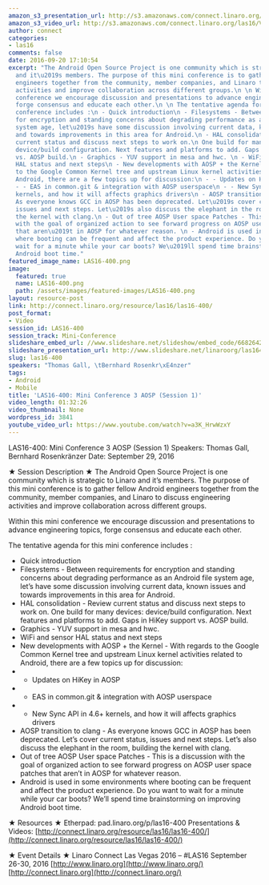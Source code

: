 ```yaml
---
amazon_s3_presentation_url: http://s3.amazonaws.com/connect.linaro.org/las16/Presentations/Thursday/LAS16-400%20-%20Mini%20Conference%203%20AOSP%20%28Session%201%29%20%281%29.pdf
amazon_s3_video_url: http://s3.amazonaws.com/connect.linaro.org/las16/Videos/Thursday/LAS16-400%20Mini%20Conference%20AOSP%20-%20Part%202.mp4
author: connect
categories:
- las16
comments: false
date: 2016-09-20 17:10:54
excerpt: "The Android Open Source Project is one community which is strategic to Linaro
  and it\u2019s members. The purpose of this mini conference is to gather fellow Android
  engineers together from the community, member companies, and Linaro to discuss engineering
  activities and improve collaboration across different groups.\n \n Within this mini
  conference we encourage discussion and presentations to advance engineering topics,
  forge consensus and educate each other.\n \n The tentative agenda for this mini
  conference includes :\n - Quick introduction\n - Filesystems - Between requirements
  for encryption and standing concerns about degrading performance as an Android file
  system age, let\u2019s have some discussion involving current data, known issues
  and towards improvements in this area for Android.\n - HAL consolidation - Review
  current status and discuss next steps to work on.\n One build for many devices:
  device/build configuration. Next features and platforms to add. Gaps in HiKey support
  vs. AOSP build.\n - Graphics - YUV support in mesa and hwc. \n - WiFi and sensor
  HAL status and next steps\n - New developments with AOSP + the Kernel - With regards
  to the Google Common Kernel tree and upstream Linux kernel activities related to
  Android, there are a few topics up for discussion:\n - - Updates on HiKey in AOSP\n
  - - EAS in common.git & integration with AOSP userspace\n - - New Sync API in 4.6+
  kernels, and how it will affects graphics drivers\n - AOSP transition to clang -
  As everyone knows GCC in AOSP has been deprecated. Let\u2019s cover current status,
  issues and next steps. Let\u2019s also discuss the elephant in the room, building
  the kernel with clang.\n - Out of tree AOSP User space Patches - This is a discussion
  with the goal of organized action to see forward progress on AOSP user space patches
  that aren\u2019t in AOSP for whatever reason. \n - Android is used in some environments
  where booting can be frequent and affect the product experience. Do you want to
  wait for a minute while your car boots? We\u2019ll spend time brainstorming on improving
  Android boot time."
featured_image_name: LAS16-400.png
image:
  featured: true
  name: LAS16-400.png
  path: /assets/images/featured-images/LAS16-400.png
layout: resource-post
link: http://connect.linaro.org/resource/las16/las16-400/
post_format:
- Video
session_id: LAS16-400
session_track: Mini-Conference
slideshare_embed_url: //www.slideshare.net/slideshow/embed_code/66826421
slideshare_presentation_url: http://www.slideshare.net/linaroorg/las16400-mini-conference-3-aosp-session-1
slug: las16-400
speakers: "Thomas Gall, \tBernhard Rosenkr\xE4nzer"
tags:
- Android
- Mobile
title: 'LAS16-400: Mini Conference 3 AOSP (Session 1)'
video_length: 01:32:26
video_thumbnail: None
wordpress_id: 3841
youtube_video_url: https://www.youtube.com/watch?v=a3K_HrwWzxY
---
```


LAS16-400: Mini Conference 3 AOSP (Session 1)
Speakers: Thomas Gall, Bernhard Rosenkränzer
Date: September 29, 2016

★ Session Description ★
The Android Open Source Project is one community which is strategic to Linaro and it’s members. The purpose of this mini conference is to gather fellow Android engineers together from the community, member companies, and Linaro to discuss engineering activities and improve collaboration across different groups.

Within this mini conference we encourage discussion and presentations to advance engineering topics, forge consensus and educate each other.

The tentative agenda for this mini conference includes :
- Quick introduction
- Filesystems - Between requirements for encryption and standing concerns about degrading performance as an Android file system age, let’s have some discussion involving current data, known issues and towards improvements in this area for Android.
- HAL consolidation - Review current status and discuss next steps to work on.
One build for many devices: device/build configuration. Next features and platforms to add. Gaps in HiKey support vs. AOSP build.
- Graphics - YUV support in mesa and hwc.
- WiFi and sensor HAL status and next steps
- New developments with AOSP + the Kernel - With regards to the Google Common Kernel tree and upstream Linux kernel activities related to Android, there are a few topics up for discussion:
- - Updates on HiKey in AOSP
- - EAS in common.git & integration with AOSP userspace
- - New Sync API in 4.6+ kernels, and how it will affects graphics drivers
- AOSP transition to clang - As everyone knows GCC in AOSP has been deprecated. Let’s cover current status, issues and next steps. Let’s also discuss the elephant in the room, building the kernel with clang.
- Out of tree AOSP User space Patches - This is a discussion with the goal of organized action to see forward progress on AOSP user space patches that aren’t in AOSP for whatever reason.
- Android is used in some environments where booting can be frequent and affect the product experience. Do you want to wait for a minute while your car boots? We’ll spend time brainstorming on improving Android boot time.

★ Resources ★
Etherpad: pad.linaro.org/p/las16-400
Presentations & Videos: [http://connect.linaro.org/resource/las16/las16-400/](http://connect.linaro.org/resource/las16/las16-400/)

★ Event Details ★
Linaro Connect Las Vegas 2016 – #LAS16
September 26-30, 2016
[http://www.linaro.org](http://www.linaro.org/)
[http://connect.linaro.org](http://connect.linaro.org/)